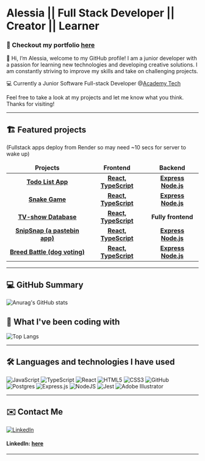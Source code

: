 # Alessia || Full Stack Developer || Creator || Learner 
### 🎨 Checkout my portfolio [here](https://alessiaborys.netlify.app/)
👋 Hi, I’m Alessia, welcome to my GitHub profile! I am a junior developer with a passion for learning new technologies and developing creative solutions. I am constantly striving to improve my skills and take on challenging projects. 

💻 Currently a Junior Software Full-stack Developer @[Academy Tech](https://academy.tech/)

Feel free to take a look at my projects and let me know what you think. Thanks for visiting!

<hr>

## 🏗️ Featured projects

  
(Fullstack apps deploy from Render so may need ~10 secs for server to wake up)
<table>
  <thead align="center">
    <tr border: none;>
      <td><b>Projects</b></td>
      <td><b>Frontend</b></td>
      <td><b>Backend</b></td>
      <!--<td><b>Documentation</b></td>-->
    </tr>
  </thead>
  <tbody>
  <tbody align="center">
     <tr>
      <td><a href="https://to-do-full-stack.netlify.app" target="_blank"><b>Todo List App<b></a></td>
      <td><a href="https://github.com/alessiasHUB/to-do-front"><b>React, TypeScript</b></a></td>
      <td><a href="https://github.com/alessiasHUB/to-do-back"><b>Express Node.js</b></a></td>
      <!--<td><a href="addlinkhere"><b>Documentation</b></a></td>-->
    </tr>
    <tr>
      <td><a href="https://my-great-snake-game.netlify.app/" target="_blank"><b>Snake Game<b></a></td>
      <td><a href="https://github.com/alessiasHUB/snake-front/"><b>React, TypeScript</b></a></td>
      <td><a href="https://github.com/alessiasHUB/snake-back"><b>Express Node.js</b></a></td>
      <!--<td><a href="addlinkhere"><b>Documentation</b></a></td>-->
    </tr>
    <tr>
      <td><a href="https://tv-shows-project-alli-maria.netlify.app/" target="_blank"><b>TV-show Database<b></a></td>
      <td><a href="https://github.com/mariatens/tv-shows-project"><b>React, TypeScript</b></a></td>
      <td><b>Fully frontend</b></a></td>
      <!--<td><a href="addlinkhere"><b>Documentation</b></a></td>-->
    </tr>
    <tr>
      <td><a href="https://snip-snap-pro.netlify.app/" target="_blank"><b>SnipSnap (a pastebin app)<b></a></td>
      <td><a href="https://github.com/maghfoor-a/pair-project-week1-frontend"><b>React, TypeScript</b></a></td>
      <td><a href="https://github.com/maghfoor-a/pair-project-week1-backend"><b>Express Node.js</b></a></td>
      <!--<td><a href="addlinkhere"><b>Documentation</b></a></td>-->
    </tr>
    <tr>
      <td><a href="https://breed-battle.netlify.app/" target="_blank"><b>Breed Battle (dog voting)<b></a></td>
      <td><a href="https://github.com/syndercres/dog-breeds-front-end"><b>React, TypeScript</b></a></td>
      <td><a href="https://github.com/syndercres/dog-voting-back-end"><b>Express Node.js</b></a></td>
      <!--<td><a href="addlinkhere"><b>Documentation</b></a></td>-->
    </tr>
  </tbody>
</table>

<hr>
        
## 💻 GitHub Summary

        
![Anurag's GitHub stats](https://github-readme-stats.vercel.app/api?username=alessiashub&count_private=true&show_icons=true&theme=midnight-purple&card_width=550)


## 🧰 What I've been coding with


![Top Langs](https://github-readme-stats.vercel.app/api/top-langs/?username=alessiashub&layout=compact&theme=midnight-purple&card_width=500)

<hr>
        
## 🛠️ Languages and technologies I have used

![JavaScript](https://img.shields.io/badge/javascript-%23323330.svg?style=for-the-badge&logo=javascript&logoColor=%23F7DF1E)
![TypeScript](https://img.shields.io/badge/typescript-%23007ACC.svg?style=for-the-badge&logo=typescript&logoColor=white)
![React](https://img.shields.io/badge/react-%2320232a.svg?style=for-the-badge&logo=react&logoColor=%2361DAFB)
![HTML5](https://img.shields.io/badge/html5-%23E34F26.svg?style=for-the-badge&logo=html5&logoColor=white)
![CSS3](https://img.shields.io/badge/css3-%231572B6.svg?style=for-the-badge&logo=css3&logoColor=white)
![GitHub](https://img.shields.io/badge/github-%23121011.svg?style=for-the-badge&logo=github&logoColor=white)
![Postgres](https://img.shields.io/badge/postgres-%23316192.svg?style=for-the-badge&logo=postgresql&logoColor=white)
![Express.js](https://img.shields.io/badge/express.js-%23404d59.svg?style=for-the-badge&logo=express&logoColor=%2361DAFB)
![NodeJS](https://img.shields.io/badge/node.js-6DA55F?style=for-the-badge&logo=node.js&logoColor=white)
![Jest](https://img.shields.io/badge/-jest-%23C21325?style=for-the-badge&logo=jest&logoColor=white)
![Adobe Illustrator](https://img.shields.io/badge/adobe%20illustrator-%23FF9A00.svg?style=for-the-badge&logo=adobe%20illustrator&logoColor=white)



<hr>
        
## ✉️ Contact Me

<a href="https://www.linkedin.com/in/alessiaborys/en" target="_blank"><img alt="LinkedIn" src="https://img.shields.io/badge/linkedin-%230077B5.svg?&style=for-the-badge&logo=linkedin&logoColor=white" /></a>
#### LinkedIn: [here]()
        
<hr>
